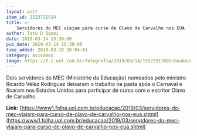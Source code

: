 ```yaml
---
layout: post
item_id: 2523732514
title: >-
    Servidores do MEC viajam para curso de Olavo de Carvalho nos EUA
author: Tatu D'Oquei
date: 2019-03-14 15:30:00
pub_date: 2019-03-14 15:30:00
time_added: 2019-03-18 20:04:41
category: avisamos
image: https://f.i.uol.com.br/fotografia/2019/03/14/15525917885c8aabac0b1fd_1552591788_3x2_md.jpg
---
```


Dois servidores do MEC (Ministério da Educação) nomeados pelo ministro Ricardo Vélez Rodríguez deixaram o trabalho na pasta após o Carnaval e ficaram nos Estados Unidos para participar de curso com o escritor Olavo de Carvalho.

**Link:** [https://www1.folha.uol.com.br/educacao/2019/03/servidores-do-mec-viajam-para-curso-de-olavo-de-carvalho-nos-eua.shtml](https://www1.folha.uol.com.br/educacao/2019/03/servidores-do-mec-viajam-para-curso-de-olavo-de-carvalho-nos-eua.shtml)

